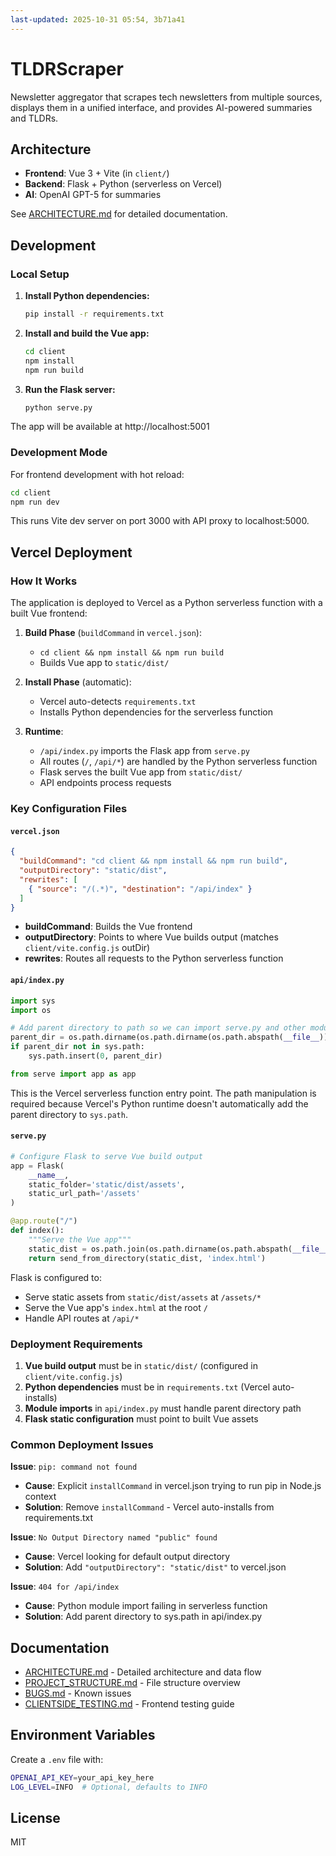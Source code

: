 ```yaml
---
last-updated: 2025-10-31 05:54, 3b71a41
---
```


# TLDRScraper

Newsletter aggregator that scrapes tech newsletters from multiple sources, displays them in a unified interface, and provides AI-powered summaries and TLDRs.

## Architecture

- **Frontend**: Vue 3 + Vite (in `client/`)
- **Backend**: Flask + Python (serverless on Vercel)
- **AI**: OpenAI GPT-5 for summaries

See [ARCHITECTURE.md](ARCHITECTURE.md) for detailed documentation.

## Development

### Local Setup

1. **Install Python dependencies:**
   ```bash
   pip install -r requirements.txt
   ```

2. **Install and build the Vue app:**
   ```bash
   cd client
   npm install
   npm run build
   ```

3. **Run the Flask server:**
   ```bash
   python serve.py
   ```

The app will be available at http://localhost:5001

### Development Mode

For frontend development with hot reload:

```bash
cd client
npm run dev
```

This runs Vite dev server on port 3000 with API proxy to localhost:5000.

## Vercel Deployment

### How It Works

The application is deployed to Vercel as a Python serverless function with a built Vue frontend:

1. **Build Phase** (`buildCommand` in `vercel.json`):
   - `cd client && npm install && npm run build`
   - Builds Vue app to `static/dist/`

2. **Install Phase** (automatic):
   - Vercel auto-detects `requirements.txt`
   - Installs Python dependencies for the serverless function

3. **Runtime**:
   - `/api/index.py` imports the Flask app from `serve.py`
   - All routes (`/`, `/api/*`) are handled by the Python serverless function
   - Flask serves the built Vue app from `static/dist/`
   - API endpoints process requests

### Key Configuration Files

#### `vercel.json`
```json
{
  "buildCommand": "cd client && npm install && npm run build",
  "outputDirectory": "static/dist",
  "rewrites": [
    { "source": "/(.*)", "destination": "/api/index" }
  ]
}
```

- **buildCommand**: Builds the Vue frontend
- **outputDirectory**: Points to where Vue builds output (matches `client/vite.config.js` outDir)
- **rewrites**: Routes all requests to the Python serverless function

#### `api/index.py`
```python
import sys
import os

# Add parent directory to path so we can import serve.py and other modules
parent_dir = os.path.dirname(os.path.dirname(os.path.abspath(__file__)))
if parent_dir not in sys.path:
    sys.path.insert(0, parent_dir)

from serve import app as app
```

This is the Vercel serverless function entry point. The path manipulation is required because Vercel's Python runtime doesn't automatically add the parent directory to `sys.path`.

#### `serve.py`
```python
# Configure Flask to serve Vue build output
app = Flask(
    __name__,
    static_folder='static/dist/assets',
    static_url_path='/assets'
)

@app.route("/")
def index():
    """Serve the Vue app"""
    static_dist = os.path.join(os.path.dirname(os.path.abspath(__file__)), 'static', 'dist')
    return send_from_directory(static_dist, 'index.html')
```

Flask is configured to:
- Serve static assets from `static/dist/assets` at `/assets/*`
- Serve the Vue app's `index.html` at the root `/`
- Handle API routes at `/api/*`

### Deployment Requirements

1. **Vue build output** must be in `static/dist/` (configured in `client/vite.config.js`)
2. **Python dependencies** must be in `requirements.txt` (Vercel auto-installs)
3. **Module imports** in `api/index.py` must handle parent directory path
4. **Flask static configuration** must point to built Vue assets

### Common Deployment Issues

**Issue**: `pip: command not found`
- **Cause**: Explicit `installCommand` in vercel.json trying to run pip in Node.js context
- **Solution**: Remove `installCommand` - Vercel auto-installs from requirements.txt

**Issue**: `No Output Directory named "public" found`
- **Cause**: Vercel looking for default output directory
- **Solution**: Add `"outputDirectory": "static/dist"` to vercel.json

**Issue**: `404 for /api/index`
- **Cause**: Python module import failing in serverless function
- **Solution**: Add parent directory to sys.path in api/index.py

## Documentation

- [ARCHITECTURE.md](ARCHITECTURE.md) - Detailed architecture and data flow
- [PROJECT_STRUCTURE.md](PROJECT_STRUCTURE.md) - File structure overview
- [BUGS.md](BUGS.md) - Known issues
- [CLIENTSIDE_TESTING.md](CLIENTSIDE_TESTING.md) - Frontend testing guide

## Environment Variables

Create a `.env` file with:

```bash
OPENAI_API_KEY=your_api_key_here
LOG_LEVEL=INFO  # Optional, defaults to INFO
```

## License

MIT
